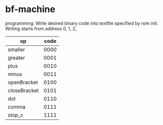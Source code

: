 # bf-machine


programming:
Write desired binary code into textfile specified by rom init. Writing starts from address 0, 1, 2, 



| op      | code          |
|--------|:----------:|
| smaller | 0000 |
| greater | 0001 |
| plus | 0010 |
| minus | 0011 |
| openBracket | 0100 |
| closeBracket | 0101 |
| dot | 0110 |
| comma | 0111 |
| stop_c | 1111 |
